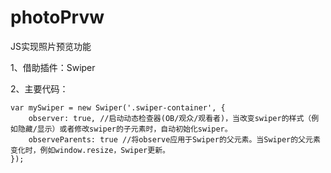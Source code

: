 # photoPrvw
JS实现照片预览功能

1、借助插件：Swiper

2、主要代码：
```
var mySwiper = new Swiper('.swiper-container', {
	observer: true, //启动动态检查器(OB/观众/观看者)，当改变swiper的样式（例如隐藏/显示）或者修改swiper的子元素时，自动初始化swiper。
	observeParents: true //将observe应用于Swiper的父元素。当Swiper的父元素变化时，例如window.resize，Swiper更新。
});
```
